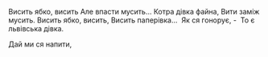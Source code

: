 Висить ябко, висить
Але впасти мусить...
Котра дівка файна,
Вити заміж мусить.
Висить ябко, висить,
Висить паперівка...
 Як ся гонорує, -
 То є львівська дівка.





Дай ми ся напити,
